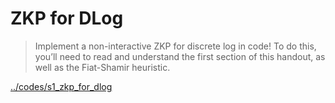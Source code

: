 # ZKP for DLog

> Implement a non-interactive ZKP for discrete log in code! To do this, you’ll need to read and understand the first section of this handout, as well as the Fiat-Shamir heuristic.

[../codes/s1_zkp_for_dlog](https://github.com/yct21/mit-iap-2023-zkp/tree/main/codes/s1_zkp_for_dlog)
